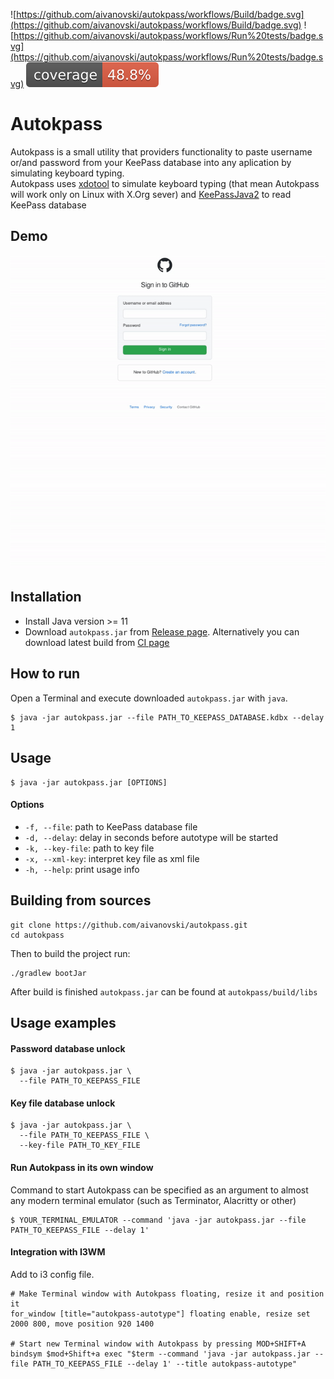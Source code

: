 ![https://github.com/aivanovski/autokpass/workflows/Build/badge.svg](https://github.com/aivanovski/autokpass/workflows/Build/badge.svg) ![https://github.com/aivanovski/autokpass/workflows/Run%20tests/badge.svg](https://github.com/aivanovski/autokpass/workflows/Run%20tests/badge.svg) ![Coverage](.github/badges/jacoco.svg)

# Autokpass
Autokpass is a small utility that providers functionality to paste username or/and password from your KeePass database into any aplication by simulating keyboard typing. </br>
Autokpass uses [xdotool](https://github.com/jordansissel/xdotool) to simulate keyboard typing (that mean Autokpass will work only on Linux with X.Org sever) and [KeePassJava2](https://github.com/jorabin/KeePassJava2) to read KeePass database

## Demo
![demo](https://github.com/aivanovski/autokpass/blob/main/screenshots/autokpass-demo.gif)

## Installation
- Install Java version >= 11
- Download `autokpass.jar` from [Release page](https://github.com/aivanovski/autokpass/releases). Alternatively you can download latest build from [CI page](https://github.com/aivanovski/autokpass/actions)

## How to run
Open a Terminal and execute downloaded `autokpass.jar` with `java`.
```
$ java -jar autokpass.jar --file PATH_TO_KEEPASS_DATABASE.kdbx --delay 1
```

## Usage
```
$ java -jar autokpass.jar [OPTIONS]
```

#### Options
- `-f, --file`: path to KeePass database file
- `-d, --delay`: delay in seconds before autotype will be started
- `-k, --key-file`: path to key file
- `-x, --xml-key`: interpret key file as xml file
- `-h, --help`: print usage info

## Building from sources
```
git clone https://github.com/aivanovski/autokpass.git
cd autokpass
```
Then to build the project run:
```
./gradlew bootJar
```
After build is finished `autokpass.jar` can be found at `autokpass/build/libs`

## Usage examples
#### Password database unlock
```
$ java -jar autokpass.jar \
  --file PATH_TO_KEEPASS_FILE
```

#### Key file database unlock
```
$ java -jar autokpass.jar \
  --file PATH_TO_KEEPASS_FILE \
  --key-file PATH_TO_KEY_FILE
```

#### Run Autokpass in its own window
Command to start Autokpass can be specified as an argument to almost any modern terminal emulator (such as Terminator, Alacritty or other)
```
$ YOUR_TERMINAL_EMULATOR --command 'java -jar autokpass.jar --file PATH_TO_KEEPASS_FILE --delay 1'
```

#### Integration with I3WM
Add to i3 config file.
```
# Make Terminal window with Autokpass floating, resize it and position it
for_window [title="autokpass-autotype"] floating enable, resize set 2000 800, move position 920 1400

# Start new Terminal window with Autokpass by pressing MOD+SHIFT+A
bindsym $mod+Shift+a exec "$term --command 'java -jar autokpass.jar --file PATH_TO_KEEPASS_FILE --delay 1' --title autokpass-autotype"
```
